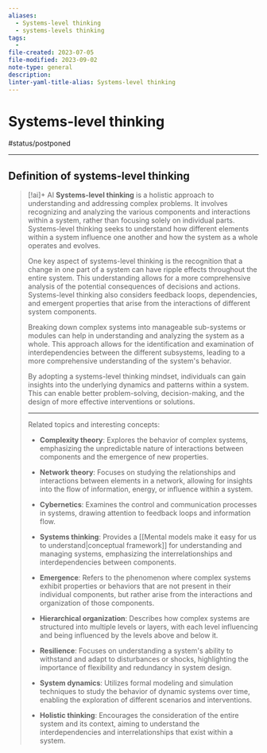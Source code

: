 ```yaml
---
aliases:
  - Systems-level thinking
  - systems-levels thinking
tags:
  - 
file-created: 2023-07-05
file-modified: 2023-09-02
note-type: general
description: 
linter-yaml-title-alias: Systems-level thinking
---
```


# Systems-level thinking

#status/postponed

---

## Definition of systems-level thinking

> [!ai]+ AI
> **Systems-level thinking** is a holistic approach to understanding and addressing complex problems. It involves recognizing and analyzing the various components and interactions within a system, rather than focusing solely on individual parts. Systems-level thinking seeks to understand how different elements within a system influence one another and how the system as a whole operates and evolves.
>
> One key aspect of systems-level thinking is the recognition that a change in one part of a system can have ripple effects throughout the entire system. This understanding allows for a more comprehensive analysis of the potential consequences of decisions and actions. Systems-level thinking also considers feedback loops, dependencies, and emergent properties that arise from the interactions of different system components.
>
> Breaking down complex systems into manageable sub-systems or modules can help in understanding and analyzing the system as a whole. This approach allows for the identification and examination of interdependencies between the different subsystems, leading to a more comprehensive understanding of the system's behavior.
>
> By adopting a systems-level thinking mindset, individuals can gain insights into the underlying dynamics and patterns within a system. This can enable better problem-solving, decision-making, and the design of more effective interventions or solutions.
>
> ---
>
> Related topics and interesting concepts:
>
> - **Complexity theory**: Explores the behavior of complex systems, emphasizing the unpredictable nature of interactions between components and the emergence of new properties.
>
> - **Network theory**: Focuses on studying the relationships and interactions between elements in a network, allowing for insights into the flow of information, energy, or influence within a system.
>
> - **Cybernetics**: Examines the control and communication processes in systems, drawing attention to feedback loops and information flow.
>
> - **Systems thinking**: Provides a [[Mental models make it easy for us to understand|conceptual framework]] for understanding and managing systems, emphasizing the interrelationships and interdependencies between components.
>
> - **Emergence**: Refers to the phenomenon where complex systems exhibit properties or behaviors that are not present in their individual components, but rather arise from the interactions and organization of those components.
>
> - **Hierarchical organization**: Describes how complex systems are structured into multiple levels or layers, with each level influencing and being influenced by the levels above and below it.
>
> - **Resilience**: Focuses on understanding a system's ability to withstand and adapt to disturbances or shocks, highlighting the importance of flexibility and redundancy in system design.
>
> - **System dynamics**: Utilizes formal modeling and simulation techniques to study the behavior of dynamic systems over time, enabling the exploration of different scenarios and interventions.
>
> - **Holistic thinking**: Encourages the consideration of the entire system and its context, aiming to understand the interdependencies and interrelationships that exist within a system.
